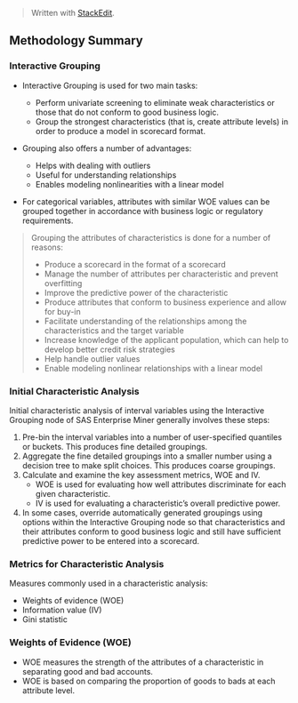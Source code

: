 > Written with [StackEdit](https://stackedit.io/).

## Methodology Summary

### Interactive Grouping

- Interactive Grouping is used for two main tasks:
	- Perform univariate screening to eliminate weak characteristics or those that do not conform to good business logic.
	- Group the strongest characteristics (that is, create attribute levels) in order to produce a model in scorecard format.

- Grouping also offers a number of advantages:
	- Helps with dealing with outliers
	- Useful for understanding relationships
	- Enables modeling nonlinearities with a linear model

- For categorical variables, attributes with similar WOE values can be grouped together in accordance with business logic or regulatory requirements.

> Grouping the attributes of characteristics is done for a number of reasons:
> -  Produce a scorecard in the format of a scorecard
> - Manage the number of attributes per characteristic and prevent overfitting
> - Improve the predictive power of the characteristic
> - Produce attributes that conform to business experience and allow for buy-in
> - Facilitate understanding of the relationships among the characteristics and the target variable
> - Increase knowledge of the applicant population, which  can help to develop better credit risk strategies
> - Help  handle outlier values
>  - Enable modeling nonlinear relationships with a linear model

### Initial Characteristic Analysis
Initial characteristic analysis of interval variables using the Interactive Grouping node of SAS Enterprise Miner
generally involves these steps:
1. Pre-bin the interval variables into a number of user-specified quantiles or buckets. This produces fine
detailed groupings.
2. Aggregate the fine detailed groupings into a smaller number using a decision tree to make split choices. This produces coarse groupings.
3. Calculate and examine the key assessment metrics, WOE and IV.
	- WOE is used for evaluating how well attributes discriminate for each given characteristic.
	- IV is used for evaluating a characteristic’s overall predictive power.
4. In some cases, override automatically generated groupings using options within the Interactive Grouping node so that characteristics and their attributes conform to good business logic and still have sufficient predictive power to be entered into a scorecard.

### Metrics for Characteristic Analysis
Measures commonly used in a characteristic analysis:
- Weights of evidence (WOE)
-  Information value (IV)
-  Gini statistic

### Weights of Evidence (WOE)
- WOE measures the strength of the attributes of a characteristic in separating good and bad accounts.
- WOE is based on comparing the proportion of goods to bads at each attribute level.
<!--stackedit_data:
eyJoaXN0b3J5IjpbMjEwMDY1NTQ4NSwtMjYxNDAzNTY4LDIwMj
ExODExNjZdfQ==
-->